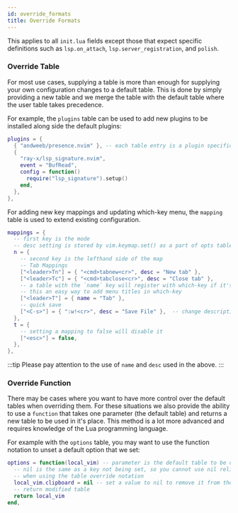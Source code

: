 ```yaml
---
id: override_formats
title: Override Formats
---
```


This applies to all `init.lua` fields except those that expect specific
definitions such as `lsp.on_attach`, `lsp.server_registration`, and `polish`.

### Override Table

For most use cases, supplying a table is more than enough for supplying your
own configuration changes to a default table. This is done by simply providing
a new table and we merge the table with the default table where the user table
takes precedence.

For example, the `plugins` table can be used to add new plugins to be
installed along side the default plugins:

```lua
plugins = {
  { "andweeb/presence.nvim" }, -- each table entry is a plugin specification for lazy.nvim
  {
    "ray-x/lsp_signature.nvim",
    event = "BufRead",
    config = function()
      require("lsp_signature").setup()
    end,
  },
},
```

For adding new key mappings and updating which-key menu, the `mapping` table is used to extend existing configuration.

```lua
mappings = {
  -- first key is the mode
  -- desc setting is stored by vim.keymap.set() as a part of opts table in vim lua module
  n = {
    -- second key is the lefthand side of the map
    -- Tab Mappings
    ["<leader>Tn"] = { "<cmd>tabnew<cr>", desc = "New tab" },
    ["<leader>Tc"] = { "<cmd>tabclose<cr>", desc = "Close tab" },
    -- a table with the `name` key will register with which-key if it's available
    -- this an easy way to add menu titles in which-key
    ["<leader>T"] = { name = "Tab" },
    -- quick save
    ["<C-s>"] = { ":w!<cr>", desc = "Save File" },  -- change description but the same command
  },
  t = {
    -- setting a mapping to false will disable it
    ["<esc>"] = false,
  },
},
```

:::tip
Please pay attention to the use of `name` and `desc` used in the above.
:::

### Override Function

There may be cases where you want to have more control over the default tables
when overriding them. For these situations we also provide the ability to use a
`function` that takes one parameter (the default table) and returns a new table
to be used in it's place. This method is a lot more advanced and requires
knowledge of the Lua programming language.

For example with the `options` table, you may want to use the function notation to unset a default option that we set:

```lua
options = function(local_vim) -- parameter is the default table to be overridden
  -- nil is the same as a key not being set, so you cannot use nil reliably
  -- when using the table override notation
  local_vim.clipboard = nil -- set a value to nil to remove it from the table
  -- return modified table
  return local_vim
end,
```
